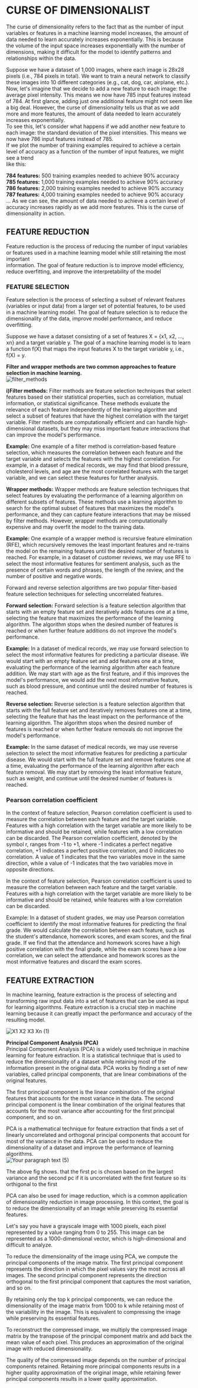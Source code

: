 # CURSE OF DIMENSIONALIST 
The curse of dimensionality refers to the fact that as the number of input variables or features in a machine learning model increases, the amount of data needed to   learn accurately increases exponentially. This is because the volume of the input space increases exponentially with the number of dimensions, making it difficult   for the model to identify patterns and relationships within the data.  

Suppose we have a dataset of 1,000 images, where each image is 28x28 pixels (i.e., 784 pixels in total). We want to train a neural network to classify these images   into 10 different categories (e.g., cat, dog, car, airplane, etc.).  
Now, let's imagine that we decide to add a new feature to each image: the average pixel intensity. This means we now have 785 input features instead of 784. At first   glance, adding just one additional feature might not seem like a big deal. However, the curse of dimensionality tells us that as we add more and more features, the   amount of data needed to learn accurately increases exponentially.  
To see this, let's consider what happens if we add another new feature to each image: the standard deviation of the pixel intensities. This means we now have 786 input  features instead of 785.  
If we plot the number of training examples required to achieve a certain level of accuracy as a function of the number of input features, we might see a trend   
like this:

**784 features:** 500 training examples needed to achieve 90% accuracy  
**785 features:** 1,000 training examples needed to achieve 90% accuracy  
**786 features:** 2,000 training examples needed to achieve 90% accuracy  
**787 features:** 4,000 training examples needed to achieve 90% accuracy  
...
As we can see, the amount of data needed to achieve a certain level of accuracy increases rapidly as we add more features. This is the curse of dimensionality in action.  
## FEATURE REDUCTION
Feature reduction is the process of reducing the number of input variables or features used in a machine learning model while still retaining the most important    
information. The goal of feature reduction is to improve model efficiency, reduce overfitting, and improve the interpretability of the model  
### FEATURE SELECTION
Feature selection is the process of selecting a subset of relevant features (variables or input data) from a larger set of potential features, to be used  
in a machine learning model. The goal of feature selection is to reduce the dimensionality of the data, improve model performance, and reduce overfitting. 

Suppose we have a dataset consisting of a set of features X = {x1, x2, ..., xn} and a target variable y. The goal of a machine learning model is to learn a function f(X) that maps the input features X to the target variable y, i.e., f(X) = y.  

**Filter and wrapper methods are two common approaches to feature selection in machine learning.**  
![filter_methods](https://www.researchgate.net/publication/308600723/figure/fig1/AS:448738465456128@1483998995827/Summary-of-the-two-variants-of-a-feature-selection-method-filters-left-and-wrappers.png)

**i)Filter methods:**
Filter methods are feature selection techniques that select features based on their statistical properties, such as correlation, mutual information, or statistical significance. These methods evaluate the relevance of each feature independently of the learning algorithm and select a subset of features that have the highest correlation with the target variable. Filter methods are computationally efficient and can handle high-dimensional datasets, but they may miss important feature interactions that can improve the model's performance.

**Example:** One example of a filter method is correlation-based feature selection, which measures the correlation between each feature and the target variable and selects the features with the highest correlation. For example, in a dataset of medical records, we may find that blood pressure, cholesterol levels, and age are the most correlated features with the target variable, and we can select these features for further analysis.

**Wrapper methods:**
Wrapper methods are feature selection techniques that select features by evaluating the performance of a learning algorithm on different subsets of features. These methods use a learning algorithm to search for the optimal subset of features that maximizes the model's performance, and they can capture feature interactions that may be missed by filter methods. However, wrapper methods are computationally expensive and may overfit the model to the training data.

**Example:** One example of a wrapper method is recursive feature elimination (RFE), which recursively removes the least important features and re-trains the model on the remaining features until the desired number of features is reached. For example, in a dataset of customer reviews, we may use RFE to select the most informative features for sentiment analysis, such as the presence of certain words and phrases, the length of the review, and the number of positive and negative words.

Forward and reverse selection algorithms are two popular filter-based feature selection techniques for selecting uncorrelated features.  

**Forward selection:**
Forward selection is a feature selection algorithm that starts with an empty feature set and iteratively adds features one at a time, selecting the feature that maximizes the performance of the learning algorithm. The algorithm stops when the desired number of features is reached or when further feature additions do not improve the model's performance.

**Example:** In a dataset of medical records, we may use forward selection to select the most informative features for predicting a particular disease. We would start with an empty feature set and add features one at a time, evaluating the performance of the learning algorithm after each feature addition. We may start with age as the first feature, and if this improves the model's performance, we would add the next most informative feature, such as blood pressure, and continue until the desired number of features is reached.

**Reverse selection:**
Reverse selection is a feature selection algorithm that starts with the full feature set and iteratively removes features one at a time, selecting the feature that has the least impact on the performance of the learning algorithm. The algorithm stops when the desired number of features is reached or when further feature removals do not improve the model's performance.

**Example:** In the same dataset of medical records, we may use reverse selection to select the most informative features for predicting a particular disease. We would start with the full feature set and remove features one at a time, evaluating the performance of the learning algorithm after each feature removal. We may start by removing the least informative feature, such as weight, and continue until the desired number of features is reached.
###  Pearson correlation coefficient
In the context of feature selection, Pearson correlation coefficient is used to measure the correlation between each feature and the target variable. Features with a high correlation with the target variable are more likely to be informative and should be retained, while features with a low correlation can be discarded.
The Pearson correlation coefficient, denoted by the symbol r, ranges from -1 to +1, where -1 indicates a perfect negative correlation, +1 indicates a perfect positive correlation, and 0 indicates no correlation. A value of 1 indicates that the two variables move in the same direction, while a value of -1 indicates that the two variables move in opposite directions.

In the context of feature selection, Pearson correlation coefficient is used to measure the correlation between each feature and the target variable. Features with a high correlation with the target variable are more likely to be informative and should be retained, while features with a low correlation can be discarded.

Example: In a dataset of student grades, we may use Pearson correlation coefficient to identify the most informative features for predicting the final grade. We would calculate the correlation between each feature, such as the student's attendance, homework scores, and exam scores, and the final grade. If we find that the attendance and homework scores have a high positive correlation with the final grade, while the exam scores have a low correlation, we can select the attendance and homework scores as the most informative features and discard the exam scores.   

## FEATURE EXTRACTION
In machine learning, feature extraction is the process of selecting and transforming raw input data into a set of features that can be used as input for learning algorithms. Feature extraction is a crucial step in machine learning because it can greatly impact the performance and accuracy of the resulting model.  

![X1 X2 X3     Xn (1)](https://github.com/mishramurli464/Machine_Learning/assets/128781536/6ea58b6d-e2d4-47dc-ab9a-a060fbe3f8d7)

**Principal Component Analysis (PCA)**  
Principal Component Analysis (PCA) is a widely used technique in machine learning for feature extraction. It is a statistical technique that is used to reduce the dimensionality of a dataset while retaining most of the information present in the original data. PCA works by finding a set of new variables, called principal components, that are linear combinations of the original features.

The first principal component is the linear combination of the original features that accounts for the most variance in the data. The second principal component is the linear combination of the original features that accounts for the most variance after accounting for the first principal component, and so on.

PCA is a mathematical technique for feature extraction that finds a set of linearly uncorrelated and orthogonal principal components that account for most of the variance in the data. PCA can be used to reduce the dimensionality of a dataset and improve the performance of learning algorithms.  
![Your paragraph text (5)](https://github.com/mishramurli464/Machine_Learning/assets/128781536/a995ccad-295f-4739-b1e4-7260a2c0e695)

The above fig shows. that the first pc is chosen based on the largest variance and the second pc if it is uncorrelated with the first feature  so its orthigonal to the first   

PCA can also be used for image reduction, which is a common application of dimensionality reduction in image processing. In this context, the goal is to reduce the dimensionality of an image while preserving its essential features.

Let's say you have a grayscale image with 1000 pixels, each pixel represented by a value ranging from 0 to 255. This image can be represented as a 1000-dimensional vector, which is high-dimensional and difficult to analyze.

To reduce the dimensionality of the image using PCA, we compute the principal components of the image matrix. The first principal component represents the direction in which the pixel values vary the most across all images. The second principal component represents the direction orthogonal to the first principal component that captures the most variation, and so on.

By retaining only the top k principal components, we can reduce the dimensionality of the image matrix from 1000 to k while retaining most of the variability in the image. This is equivalent to compressing the image while preserving its essential features.

To reconstruct the compressed image, we multiply the compressed image matrix by the transpose of the principal component matrix and add back the mean value of each pixel. This produces an approximation of the original image with reduced dimensionality.

The quality of the compressed image depends on the number of principal components retained. Retaining more principal components results in a higher quality approximation of the original image, while retaining fewer principal components results in a lower quality approximation.  





